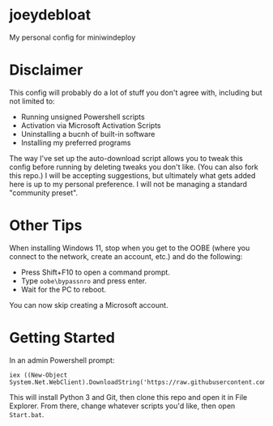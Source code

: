 # joeydebloat
My personal config for miniwindeploy

# Disclaimer

This config will probably do a lot of stuff you don't agree with, including but not limited to:

- Running unsigned Powershell scripts
- Activation via Microsoft Activation Scripts
- Uninstalling a bucnh of built-in software
- Installing my preferred programs

The way I've set up the auto-download script allows you to tweak this config before running by deleting tweaks you don't like. (You can also fork this repo.) I will be accepting suggestions, but ultimately what gets added here is up to my personal preference. I will not be managing a standard "community preset".

# Other Tips

When installing Windows 11, stop when you get to the OOBE (where you connect to the network, create an account, etc.) and do the following:

- Press Shift+F10 to open a command prompt.
- Type `oobe\bypassnro` and press enter.
- Wait for the PC to reboot.

You can now skip creating a Microsoft account.

# Getting Started

In an admin Powershell prompt:
```
iex ((New-Object System.Net.WebClient).DownloadString('https://raw.githubusercontent.com/heyjoeway/joeydebloat/main/download.ps1'))
```

This will install Python 3 and Git, then clone this repo and open it in File Explorer. From there, change whatever scripts you'd like, then open `Start.bat`.
